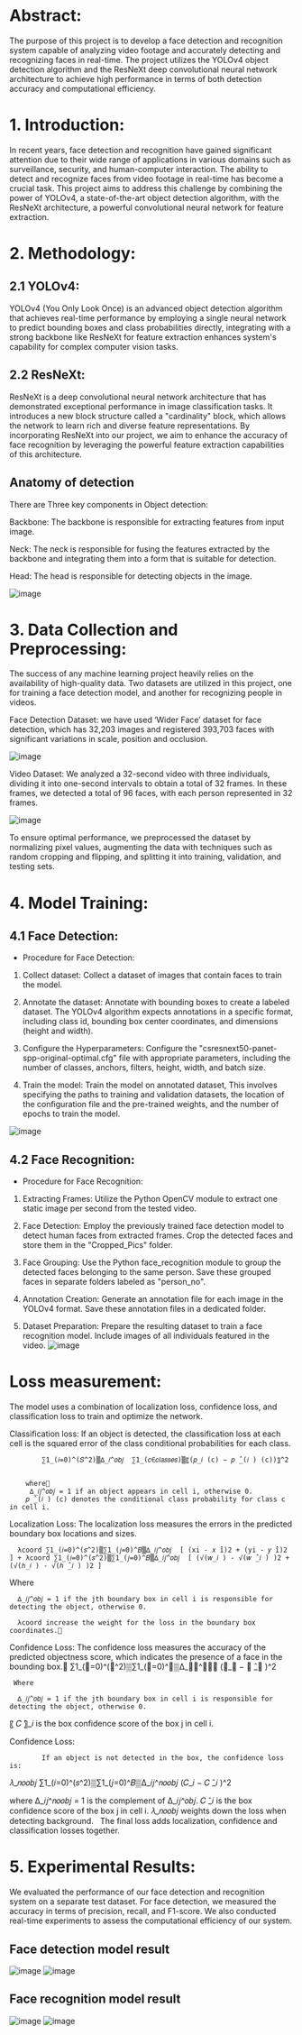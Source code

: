 # Abstract:
The purpose of this project is to develop a face detection and recognition system capable of analyzing video footage and accurately detecting and recognizing faces in real-time. The project utilizes the YOLOv4 object detection algorithm and the ResNeXt deep convolutional neural network architecture to achieve high performance in terms of both detection accuracy and computational efficiency.

# 1. Introduction:
In recent years, face detection and recognition have gained significant attention due to their wide range of applications in various domains such as surveillance, security, and human-computer interaction. The ability to detect and recognize faces from video footage in real-time has become a crucial task. This project aims to address this challenge by combining the power of YOLOv4, a state-of-the-art object detection algorithm, with the ResNeXt architecture, a powerful convolutional neural network for feature extraction.

# 2. Methodology:
## 2.1 YOLOv4:
YOLOv4 (You Only Look Once) is an advanced object detection algorithm that achieves real-time performance by employing a single neural network to predict bounding boxes and class probabilities directly, integrating with a strong backbone like ResNeXt for feature extraction enhances system's capability for complex computer vision tasks.

## 2.2 ResNeXt:
ResNeXt is a deep convolutional neural network architecture that has demonstrated exceptional performance in image classification tasks. It introduces a new block structure called a "cardinality" block, which allows the network to learn rich and diverse feature representations. By incorporating ResNeXt into our project, we aim to enhance the accuracy of face recognition by leveraging the powerful feature extraction capabilities of this architecture.

## Anatomy of detection
There are Three key components in Object detection:

Backbone: The backbone is responsible for extracting features from input image.

Neck: The neck is responsible for fusing the features extracted by the backbone and integrating them into a form that is suitable for detection.

Head: The head is responsible for detecting objects in the image. 

![image](https://github.com/aritra1617/Face_recongnition_model/assets/99130267/9a2daf2f-654d-434f-903c-88f0555bc4b3)


# 3. Data Collection and Preprocessing:
The success of any machine learning project heavily relies on the availability of high-quality data. Two datasets are utilized in this project, one for training a face detection model, and another for recognizing people in videos.

Face Detection Dataset: we have used ‘Wider Face’ dataset for face detection, which has 32,203 images and registered 393,703 faces with significant variations in scale, position and occlusion. 

![image](https://github.com/aritra1617/Face_recongnition_model/assets/99130267/dea7d3cf-a5c4-4b32-a05d-d8c52ca8530e)

Video Dataset: We analyzed a 32-second video with three individuals, dividing it into one-second intervals to obtain a total of 32 frames. In these frames, we detected a total of 96 faces, with each person represented in 32 frames.

![image](https://github.com/aritra1617/Face_recongnition_model/assets/99130267/73a7b67e-c8cd-4524-b2e6-47db4bf84407)


To ensure optimal performance, we preprocessed the dataset by normalizing pixel values, augmenting the data with techniques such as random cropping and flipping, and splitting it into training, validation, and testing sets.

# 4. Model Training:
## 4.1 Face Detection:
* Procedure for Face Detection:
1. Collect dataset: Collect a dataset of images that contain faces to train the model.


2. Annotate the dataset: Annotate with bounding boxes to create a labeled dataset. The YOLOv4 algorithm expects annotations in a specific format, including class id, bounding box center coordinates, and dimensions (height and width).


3. Configure the Hyperparameters: Configure the "csresnext50-panet-spp-original-optimal.cfg" file with appropriate parameters, including the number of classes, anchors, filters, height, width, and batch size.


4. Train the model: Train the model on annotated dataset, This involves specifying the paths to training and validation datasets, the location of the configuration file and the pre-trained weights, and the number of epochs to train the model.

![image](https://github.com/aritra1617/Face_recongnition_model/assets/99130267/1f9914b1-0425-467e-9ba3-ec6e36f3535b)


## 4.2 Face Recognition:

* Procedure for Face Recognition:

1. Extracting Frames: Utilize the Python OpenCV module to extract one static image per second from the tested video.

2. Face Detection: Employ the previously trained face detection model to detect human faces from extracted frames. Crop the detected faces and store them in the "Cropped_Pics" folder.

3. Face Grouping: Use the Python face_recognition module to group the detected faces belonging to the same person. Save these grouped faces in separate folders labeled as "person_no".

4. Annotation Creation: Generate an annotation file for each image in the YOLOv4 format. Save these annotation files in a dedicated folder.

5. Dataset Preparation: Prepare the resulting dataset to train a face recognition model. Include images of all individuals featured in the video.
![image](https://github.com/aritra1617/Face_recongnition_model/assets/99130267/ba9e1812-5c0a-441b-b33a-f2cc66caaee5)

# Loss measurement:

The model uses a combination of localization loss, confidence loss, and classification loss to train and optimize the network.

Classification loss: If an object is detected, the classification loss at each cell is the squared error of the class conditional probabilities for each class.

			∑1_(𝑖=0)^(𝑆^2)▒∆_𝑖^𝑜𝑏𝑗  ∑1_(𝑐∈𝑐𝑙𝑎𝑠𝑠𝑒𝑠)▒〖(𝑝_𝑖 (c) − 𝑝 ̂_(𝑖 ) (c))〗^2 
		
		
		where                                  
		 ∆_𝑖𝑗^𝑜𝑏𝑗 = 1 if an object appears in cell i, otherwise 0.
		𝑝 ̂_(𝑖 ) (c) denotes the conditional class probability for class c in cell i.

Localization Loss: The localization loss measures the errors in the predicted boundary box locations and sizes.

      λcoord ∑1_(𝑖=0)^(𝑠^2)▒∑1_(𝑗=0)^𝐵▒∆_𝑖𝑗^𝑜𝑏𝑗  [ (xi - 𝑥 ̂i)2 + (yi - 𝑦 ̂i)2 ] + λcoord ∑1_(𝑖=0)^(𝑠^2)▒∑1_(𝑗=0)^𝐵▒∆_𝑖𝑗^𝑜𝑏𝑗  [ (√(𝑤_𝑖 ) - √(𝑤 ̂_𝑖 ) )2 + (√(ℎ_𝑖 ) - √(ℎ ̂_𝑖 ) )2 ] 
      
Where

      ∆_𝑖𝑗^𝑜𝑏𝑗 = 1 if the jth boundary box in cell i is responsible for detecting the object, otherwise 0.
      
      λcoord increase the weight for the loss in the boundary box coordinates.


Confidence Loss: The confidence loss measures the accuracy of the predicted objectness score, which indicates the presence of a face in the bounding box.
∑1_(𝑖=0)^(𝑠^2)▒∑1_(𝑗=0)^𝐵▒∆_𝑖𝑗^𝑜𝑏𝑗  (𝐶_𝑖  − 𝐶 ̂_𝑖  )^2  
    

     Where
 
      ∆_𝑖𝑗^𝑜𝑏𝑗 = 1 if the jth boundary box in cell i is responsible for detecting the object, otherwise 0.
〖      𝐶 ̂〗_𝑖 is the box confidence score of the box j in cell i.


 Confidence Loss:

            If an object is not detected in the box, the confidence loss is:
𝜆_𝑛𝑜𝑜𝑏𝑗 ∑1_(𝑖=0)^(𝑠^2)▒∑1_(𝑗=0)^𝐵▒∆_𝑖𝑗^𝑛𝑜𝑜𝑏𝑗   (𝐶_𝑖  − 𝐶 ̂_𝑖  )^2
 

where
∆_𝑖𝑗^𝑛𝑜𝑜𝑏𝑗 = 1 is the complement of  ∆_𝑖𝑗^𝑜𝑏𝑗.
𝐶 ̂_𝑖 is the box confidence score of the box j in cell i.
𝜆_𝑛𝑜𝑜𝑏𝑗 weights down the loss when detecting background.
 
The final loss adds localization, confidence and classification losses together. 
     

# 5. Experimental Results:
We evaluated the performance of our face detection and recognition system on a separate test dataset. For face detection, we measured the accuracy in terms of precision, recall, and F1-score. We also conducted real-time experiments to assess the computational efficiency of our system.

## Face detection model result

![image](https://github.com/aritra1617/Face_recongnition_model/assets/99130267/85369872-07f7-4bf4-b902-4aca03200dec)
![image](https://github.com/aritra1617/Face_recongnition_model/assets/99130267/fff170c2-493e-442a-a0b1-36bf5f182b16)



## Face recognition model result
![image](https://github.com/aritra1617/Face_recongnition_model/assets/99130267/18b6d734-215f-44f8-8480-232710e73822)
![image](https://github.com/aritra1617/Face_recongnition_model/assets/99130267/b9bba483-055a-4d2e-bfcc-1254b89ffec1)



